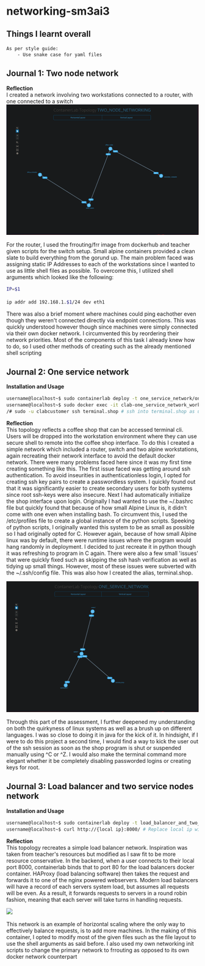 # networking-sm3ai3

## Things I learnt overall
```
As per style guide:
    - Use snake case for yaml files
```

## Journal 1: Two node network
__Reflection__  
I created a network involving two workstations connected to a router, with one
connected to a switch
![](./two_node_networking/assets/topology.png)

For the router, I used the frrouting/frr image from dockerhub and teacher given
scripts for the switch setup. Small alpine containers provided a clean slate to 
build everything from the gorund up. The main problem faced was assigning static
IP Addresses to each of the workstations since I wanted to use as little shell
files as possible. To overcome this, I utilized shell arguments which looked
like the following:
```bash
IP=$1

ip addr add 192.168.1.$1/24 dev eth1
```
There was also a brief moment where machines could ping eachother even though
they weren't connected directly via endpoint connections. This was quickly
understood however though since machines were simply connected via their own 
docker network. I circumvented this by reordering their network priorities. Most
of the components of this task I already knew how to do, so I used other methods
of creating such as the already mentioned shell scripting

## Journal 2: One service network
__Installation and Usage__
```bash
username@localhost~$ sudo containerlab deploy -t one_service_network/one_service_network.yaml
username@localhost~$ sudo docker exec -it clab-one_service_network_workstation1 bash
/# sudo -u clabcustomer ssh terminal.shop # ssh into terminal.shop as user 'shopcustomer'
```

__Reflection__  
This topology reflects a coffee shop that can be accessed terminal cli. Users
will be dropped into the workstation environment where they can use secure shell
to remote into the coffee shop interface. To do this I created a simple network
which included a router, switch and two alpine workstations, again recreating
their network interface to avoid the default docker network. There were many
problems faced here since it was my first time creating something like this. The
first issue faced was getting around ssh authentication. To avoid inseurities in
authenticationless login, I opted for creating ssh key pairs to create a
passwordless system. I quickly found out that it was significantly easier to 
create secondary users for both systems since root ssh-keys were also insecure.
Next I had automatically initialize the shop interface upon login. Originally I
had wanted to use the ~/.bashrc file but quickly found that because of how small
Alpine Linux is, it didn't come with one even when installing bash. To
circumvent this, I used the /etc/profiles file to create a global instance of
the python scripts. Speeking of python scripts, I originally wanted this system
to be as small as possible so I had originally opted for C. However again,
because of how small Alpine linux was by default, there were runtime issues
where the program would hang randomly in deployment. I decided to just recreate
it in python though it was refreshing to program in C again. There were also a 
few small 'issues' that were quickly fixed such as skipping the ssh hash
verification as well as tidying up small things. However, most of these issues
were subverted with the ~/.ssh/config file. This was also how I created the
alias, terminal.shop.

![](./one_service_network/assets/topology.png)

Through this part of the assessment, I further deepened my understanding on both
the quirkyness of linux systems as well as a brush up on different languages. I
was so close to doing it in java for the kick of it. In hindsight, if I were to
do this project a second time, I would find a way to kick the user out of the
ssh session as soon as the shop program is shut or suspended manually using
^C or ^Z. I would also make the terminal command more elegant whether it be 
completely disabling passworded logins or creating keys for root.

## Journal 3: Load balancer and two service nodes network
__Installation and Usage__
```bash
username@localhost~$ sudo containerlab deploy -t load_balancer_and_two_service_nodes_network.yaml
username@localhost~$ curl http://{local ip}:8000/ # Replace local ip with your own private ip address. localhost dns name is hit or miss
```

__Reflection__  
This topology recreates a simple load balancer network. Inspiration was taken
from teacher's resources but modified as I saw fit to be more resource
conservative. In the backend, when a user connects to their local port 8000,
containerlab binds that to port 80 for the load balancers docker container.
HAProxy (load balancing software) then takes the request and forwards it to one
of the nginx powered webservers. Modern load balancers will have a record of 
each servers system load, but assumes all requests will be even. As a result, it
forwards requests to servers in a round robin fashion, meaning that each server
will take turns in handling requests.

![](./load_balancer_and_two_service_nodes_network/assets/topology.yaml)

This network is an example of horizontal
scaling where the only way to effectively balance requests, is to add more
machines. In the making of this container, I opted to modify most of the given
files such as the file layout to use the shell arguments as said before. I also
used my own networking init scripts to change the primary network to frrouting
as opposed to its own docker network counterpart
